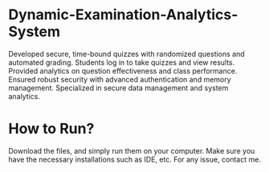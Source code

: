 # Dynamic-Examination-Analytics-System
Developed secure, time-bound quizzes with randomized questions and automated grading. Students log in to take quizzes and view results. Provided analytics on question effectiveness and class performance. Ensured robust security with advanced authentication and memory management. Specialized in secure data management and system analytics.

# How to Run?
Download the files, and simply run them on your computer. Make sure you have the necessary installations such as IDE, etc. For any issue, contact me.
